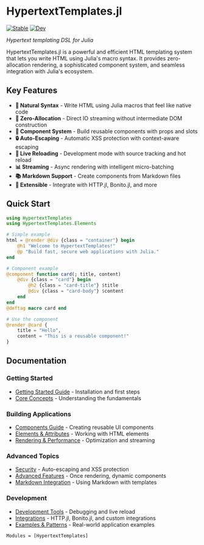 # HypertextTemplates.jl

[![Stable](https://img.shields.io/badge/docs-stable-blue.svg)](https://michaelhatherly.github.io/HypertextTemplates.jl/stable)
[![Dev](https://img.shields.io/badge/docs-dev-blue.svg)](https://michaelhatherly.github.io/HypertextTemplates.jl/dev)

_Hypertext templating DSL for Julia_

HypertextTemplates.jl is a powerful and efficient HTML templating system that lets you write HTML using Julia's macro syntax. It provides zero-allocation rendering, a sophisticated component system, and seamless integration with Julia's ecosystem.

## Key Features

- **📝 Natural Syntax** - Write HTML using Julia macros that feel like native code
- **🚀 Zero-Allocation** - Direct IO streaming without intermediate DOM construction
- **🧩 Component System** - Build reusable components with props and slots
- **🔒 Auto-Escaping** - Automatic XSS protection with context-aware escaping
- **🔄 Live Reloading** - Development mode with source tracking and hot reload
- **📊 Streaming** - Async rendering with intelligent micro-batching
- **📚 Markdown Support** - Create components from Markdown files
- **🔌 Extensible** - Integrate with HTTP.jl, Bonito.jl, and more

## Quick Start

```julia
using HypertextTemplates
using HypertextTemplates.Elements

# Simple example
html = @render @div {class = "container"} begin
    @h1 "Welcome to HypertextTemplates!"
    @p "Build fast, secure web applications with Julia."
end

# Component example
@component function card(; title, content)
    @div {class = "card"} begin
        @h2 {class = "card-title"} $title
        @div {class = "card-body"} $content
    end
end
@deftag macro card end

# Use the component
@render @card {
    title = "Hello",
    content = "This is a reusable component!"
}
```

## Documentation

### Getting Started
- [Getting Started Guide](getting-started.md) - Installation and first steps
- [Core Concepts](core-concepts.md) - Understanding the fundamentals

### Building Applications
- [Components Guide](components.md) - Creating reusable UI components
- [Elements & Attributes](elements-attributes.md) - Working with HTML elements
- [Rendering & Performance](rendering.md) - Optimization and streaming

### Advanced Topics
- [Security](security.md) - Auto-escaping and XSS protection
- [Advanced Features](advanced-features.md) - Once rendering, dynamic components
- [Markdown Integration](markdown-integration.md) - Using Markdown with templates

### Development
- [Development Tools](development-tools.md) - Debugging and live reload
- [Integrations](integrations.md) - HTTP.jl, Bonito.jl, and custom integrations
- [Examples & Patterns](examples.md) - Real-world application examples

```@autodocs
Modules = [HypertextTemplates]
```

